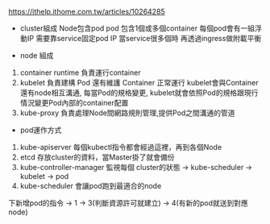 https://ithelp.ithome.com.tw/articles/10264285

* cluster組成
Node包含pod
pod 包含1個或多個container
每個pod會有一組浮動IP
需要靠service固定pod IP
當service很多個時 再透過ingress做附載平衡

* node 組成
1. container runtime
負責運行container
2. kubelet
負責建構 Pod 還有維護 Container 正常運行
kubelet會與Container還有node相互溝通,
每當Pod的規格變更, kubelet就會依照Pod的規格跟現行情況變更Pod內部的container配置
3. kube-proxy
負責處理Node間網路規則管理,提供Pod之間溝通的管道

* pod運作方式
1. kube-apiserver
每個kubectl指令都會經過這裡，再到各個Node
2. etcd
存放cluster的資料，當Master掛了就會備份
3. kube-controller-manager
監視每個 cluster的狀態
-> kube-scheduler -> kubelet -> pod
4. kube-scheduler
會讓pod跑到最適合的node

下新增pod的指令 -> 1 -> 3(判斷資源許可就建立) -> 4(有新的pod就送到對應node)